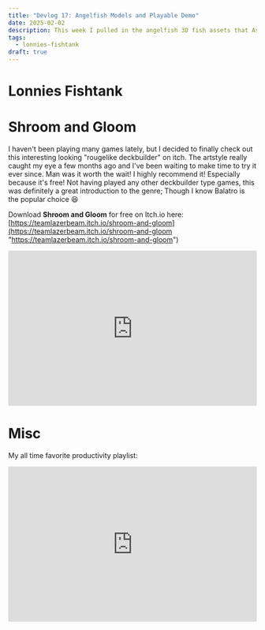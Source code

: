 ```yaml
---
title: "Devlog 17: Angelfish Models and Playable Demo"
date: 2025-02-02
description: This week I pulled in the angelfish 3D fish assets that Ashley was working and finished the basic tutorials for the game.
tags:
  - lonnies-fishtank
draft: true
---
```

# Lonnies Fishtank


# Shroom and Gloom

I haven't been playing many games lately, but I decided to finally check out this interesting looking "rougelike deckbuilder" on itch. The artstyle really caught my eye a few months ago and I've been waiting to make time to try it ever since. Man was it worth the wait! I highly recommend it! Especially because it's free! Not having played any other deckbuilder type games, this was definitely a great introduction to the genre; Though I know Balatro is the popular choice 😆

Download **Shroom and Gloom** for free on Itch.io here: [https://teamlazerbeam.itch.io/shroom-and-gloom](https://teamlazerbeam.itch.io/shroom-and-gloom "https://teamlazerbeam.itch.io/shroom-and-gloom")

<iframe width="100%" height="315" src="https://www.youtube.com/embed/hr0GhxvAMK4?si=kQHVwdemzzGbccoZ" title="YouTube video player" frameborder="0" allow="accelerometer; autoplay; clipboard-write; encrypted-media; gyroscope; picture-in-picture; web-share" referrerpolicy="strict-origin-when-cross-origin" allowfullscreen></iframe>

# Misc

My all time favorite productivity playlist:

<iframe width="100%" height="315" src="https://www.youtube.com/embed/ti-Qmg91VK0?si=b6xmRccR5mvVKvN_" title="YouTube video player" frameborder="0" allow="accelerometer; autoplay; clipboard-write; encrypted-media; gyroscope; picture-in-picture; web-share" referrerpolicy="strict-origin-when-cross-origin" allowfullscreen></iframe>